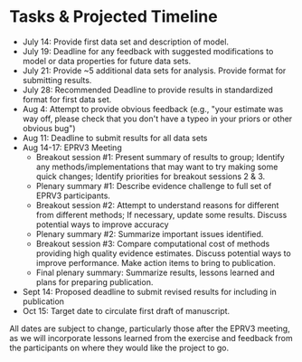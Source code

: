 # Tasks & Projected Timeline

* July 14:  Provide first data set and description of model.
* July 19:  Deadline for any feedback with suggested modifications to model or data properties for future data sets.
* July 21:  Provide ~5 additional data sets for analysis.  Provide format for submitting results.
* July 28:  Recommended Deadline to provide results in standardized format for first data set.
* Aug 4:    Attempt to provide obvious feedback (e.g., "your estimate was way off, please check that you don't have a typeo in your priors or other obvious bug")
* Aug 11:  Deadline to submit results for all data sets
* Aug 14-17:  EPRV3 Meeting
  - Breakout session #1:  Present summary of results to group; Identify any methods/implementations that may want to try making some quick changes;  Identify priorities for breakout sessions 2 & 3.
  - Plenary summary #1:  Describe evidence challenge to full set of EPRV3 participants. 
  - Breakout session #2:  Attempt to understand reasons for different from different methods;  If necessary, update some results.  Discuss potential ways to improve accuracy
  - Plenary summary #2:  Summarize important issues identified. 
  - Breakout session #3:  Compare computational cost of methods providing high quality evidence estimates.  Discuss potential ways to improve performance.  Make action items to bring to publication.  
  - Final plenary summary:  Summarize results, lessons learned and plans for preparing publication.
* Sept 14:  Proposed deadline to submit revised results for including in publication
* Oct 15:  Target date to circulate first draft of manuscript.  

All dates are subject to change, particularly those after the EPRV3 meeting, as we will incorporate lessons learned from the exercise and feedback from the participants on where they would like the project to go.

